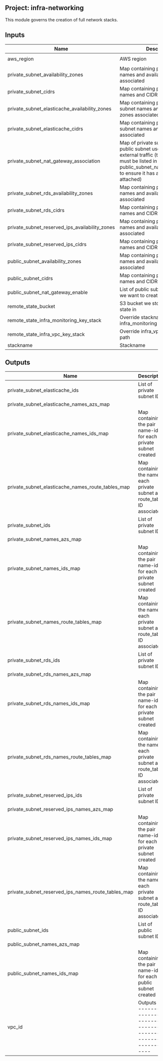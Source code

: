 ## Project: infra-networking

This module governs the creation of full network stacks.


## Inputs

| Name | Description | Type | Default | Required |
|------|-------------|:----:|:-----:|:-----:|
| aws_region | AWS region | string | `eu-west-1` | no |
| private_subnet_availability_zones | Map containing private subnet names and availability zones associated | map | - | yes |
| private_subnet_cidrs | Map containing private subnet names and CIDR associated | map | - | yes |
| private_subnet_elasticache_availability_zones | Map containing private elasticache subnet names and availability zones associated | map | `<map>` | no |
| private_subnet_elasticache_cidrs | Map containing private elasticache subnet names and CIDR associated | map | `<map>` | no |
| private_subnet_nat_gateway_association | Map of private subnet names and public subnet used to route external traffic (the public subnet must be listed in public_subnet_nat_gateway_enable to ensure it has a NAT gateway attached) | map | - | yes |
| private_subnet_rds_availability_zones | Map containing private rds subnet names and availability zones associated | map | `<map>` | no |
| private_subnet_rds_cidrs | Map containing private rds subnet names and CIDR associated | map | `<map>` | no |
| private_subnet_reserved_ips_availability_zones | Map containing private ENI subnet names and availability zones associated | map | `<map>` | no |
| private_subnet_reserved_ips_cidrs | Map containing private ENI subnet names and CIDR associated | map | `<map>` | no |
| public_subnet_availability_zones | Map containing public subnet names and availability zones associated | map | - | yes |
| public_subnet_cidrs | Map containing public subnet names and CIDR associated | map | - | yes |
| public_subnet_nat_gateway_enable | List of public subnet names where we want to create a NAT Gateway | list | - | yes |
| remote_state_bucket | S3 bucket we store our terraform state in | string | - | yes |
| remote_state_infra_monitoring_key_stack | Override stackname path to infra_monitoring remote state | string | `` | no |
| remote_state_infra_vpc_key_stack | Override infra_vpc remote state path | string | `` | no |
| stackname | Stackname | string | - | yes |

## Outputs

| Name | Description |
|------|-------------|
| private_subnet_elasticache_ids | List of private subnet IDs |
| private_subnet_elasticache_names_azs_map |  |
| private_subnet_elasticache_names_ids_map | Map containing the pair name-id for each private subnet created |
| private_subnet_elasticache_names_route_tables_map | Map containing the name of each private subnet and route_table ID associated |
| private_subnet_ids | List of private subnet IDs |
| private_subnet_names_azs_map |  |
| private_subnet_names_ids_map | Map containing the pair name-id for each private subnet created |
| private_subnet_names_route_tables_map | Map containing the name of each private subnet and route_table ID associated |
| private_subnet_rds_ids | List of private subnet IDs |
| private_subnet_rds_names_azs_map |  |
| private_subnet_rds_names_ids_map | Map containing the pair name-id for each private subnet created |
| private_subnet_rds_names_route_tables_map | Map containing the name of each private subnet and route_table ID associated |
| private_subnet_reserved_ips_ids | List of private subnet IDs |
| private_subnet_reserved_ips_names_azs_map |  |
| private_subnet_reserved_ips_names_ids_map | Map containing the pair name-id for each private subnet created |
| private_subnet_reserved_ips_names_route_tables_map | Map containing the name of each private subnet and route_table ID associated |
| public_subnet_ids | List of public subnet IDs |
| public_subnet_names_azs_map |  |
| public_subnet_names_ids_map | Map containing the pair name-id for each public subnet created |
| vpc_id | Outputs -------------------------------------------------------------- |

